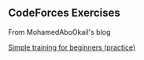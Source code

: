## CodeForces Exercises 

From MohamedAboOkail's blog

<a href=https://codeforces.com/blog/entry/82143>Simple training for beginners (practice)<a>